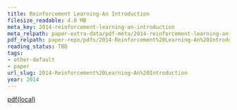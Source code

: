 ```yaml
---
title: Reinforcement Learning-An Introduction
filesize_readable: 4.0 MB
meta_key: 2014-reinforcement-learning-an-introduction
meta_relpath: paper-extra-data/pdf-meta/2014-reinforcement-learning-an-introduction.yaml
pdf_relpath: paper-repo/pdfs/2014-Reinforcement%20Learning-An%20Introduction.pdf
reading_status: TBD
tags:
- other-default
- paper
url_slug: 2014-Reinforcement%20Learning-An%20Introduction
year: 2014
---
```


[pdf(local)](../../paper-repo/pdfs/2014-Reinforcement%20Learning-An%20Introduction.pdf)
